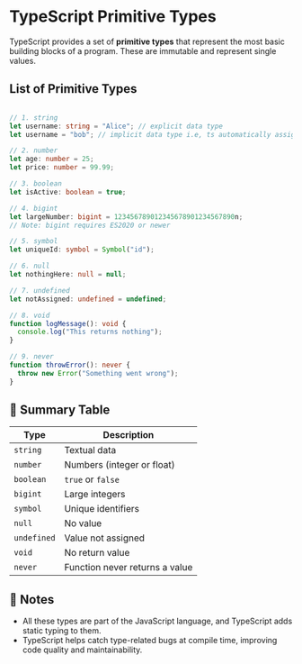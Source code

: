# TypeScript Primitive Types

TypeScript provides a set of **primitive types** that represent the most basic building blocks of a program. These are immutable and represent single values.

## List of Primitive Types

```ts

// 1. string
let username: string = "Alice"; // explicit data type
let username = "bob"; // implicit data type i.e, ts automatically assign data type

// 2. number
let age: number = 25;
let price: number = 99.99;

// 3. boolean
let isActive: boolean = true;

// 4. bigint
let largeNumber: bigint = 123456789012345678901234567890n;
// Note: bigint requires ES2020 or newer

// 5. symbol
let uniqueId: symbol = Symbol("id");

// 6. null
let nothingHere: null = null;

// 7. undefined
let notAssigned: undefined = undefined;

// 8. void
function logMessage(): void {
  console.log("This returns nothing");
}

// 9. never
function throwError(): never {
  throw new Error("Something went wrong");
}
```

## 🧾 Summary Table

| Type        | Description                              |
|-------------|------------------------------------------|
| `string`    | Textual data                             |
| `number`    | Numbers (integer or float)               |
| `boolean`   | `true` or `false`                        |
| `bigint`    | Large integers                           |
| `symbol`    | Unique identifiers                       |
| `null`      | No value                                 |
| `undefined` | Value not assigned                       |
| `void`      | No return value                          |
| `never`     | Function never returns a value           |

## 📌 Notes

- All these types are part of the JavaScript language, and TypeScript adds static typing to them.
- TypeScript helps catch type-related bugs at compile time, improving code quality and maintainability.



